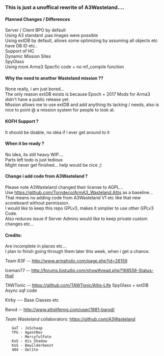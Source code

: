 

### This is just a unoffical rewrite of A3Wasteland....  

#### Planned Changes / Differences  

Server / Client BPO by default  
Using A3 standard .paa images were possible  
Using extDB by default, allows some optimizing by assuming all objects etc have DB ID etc..  
Support of HC  
Dynamic Mission Sites  
SpyGlass  
Using more Arma3 Specfic code + no mf_compile function  

#### Why the need to another Wasteland mission ??  
None really, i am just bored...  
The only reason extDB exists is because Epoch + 2017 Mods for Arma3 didn't have a public release yet.  
Mission allows me to use extDB and add anything its lacking / needs, also is nice to point @ a mission system for people to look at.  


#### KOFH Support ?  
It should be doable, no idea if i ever get around to it  

#### When it be ready ?  
No idea, its still heavy WIP....  
Parts left todo is just tedious   
Might never get finished... help would be nice ;)

#### Change i add code from A3Wasteland ?  
Please note A3Wasteland changed their license to AGPL...  
Use https://github.com/Torndeco/ArmA3_Wasteland.Altis as a baseline...
That means no adding code from A3Wasteland V1 etc like that new scoreboard without permission.  
I would like to keep this repo GPLv3, makes it simplier to use other GPLv3 Code.  
Also reduces issue if Server Admins would like to keep private custom changes etc...  


#### Credits:  
Are incomplete in places etc...  
I plan to finish going through them later this week, when i get a chance.  




Team R3F -- http://www.armaholic.com/page.php?id=26159  

Iceman77 -- http://forums.bistudio.com/showthread.php?168558-Status-Hud  

TAWTonic -- https://github.com/TAWTonic/Altis-Life  SpyGlass + extDB Async sqf code  

Kirby --- Base Classes etc  

Barod -- http://www.altisliferpg.com/user/1881-barod/  
			


*Team Wasteland* collaborators: https://github.com/A3Wasteland   

       GoT - JoSchaap  
       TPG - AgentRev  
           - MercyfulFate  
       KoS - His_Shadow  
       KoS - Bewilderbeest  
       404 - Del1te  
